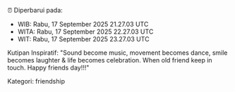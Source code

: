 ⏰ Diperbarui pada:
- WIB: Rabu, 17 September 2025 21.27.03 UTC
- WITA: Rabu, 17 September 2025 22.27.03 UTC
- WIT: Rabu, 17 September 2025 23.27.03 UTC

Kutipan Inspiratif:
"Sound become music, movement becomes dance, smile becomes laughter & life becomes celebration. When old friend keep in touch. Happy friends day!!!"


Kategori: friendship

